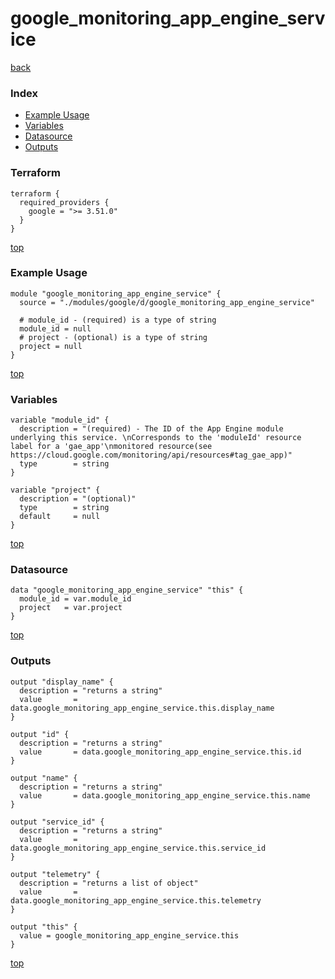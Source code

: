 # google_monitoring_app_engine_service

[back](../google.md)

### Index

- [Example Usage](#example-usage)
- [Variables](#variables)
- [Datasource](#datasource)
- [Outputs](#outputs)

### Terraform

```hcl
terraform {
  required_providers {
    google = ">= 3.51.0"
  }
}
```

[top](#index)

### Example Usage

```hcl
module "google_monitoring_app_engine_service" {
  source = "./modules/google/d/google_monitoring_app_engine_service"

  # module_id - (required) is a type of string
  module_id = null
  # project - (optional) is a type of string
  project = null
}
```

[top](#index)

### Variables

```hcl
variable "module_id" {
  description = "(required) - The ID of the App Engine module underlying this service. \nCorresponds to the 'moduleId' resource label for a 'gae_app'\nmonitored resource(see https://cloud.google.com/monitoring/api/resources#tag_gae_app)"
  type        = string
}

variable "project" {
  description = "(optional)"
  type        = string
  default     = null
}
```

[top](#index)

### Datasource

```hcl
data "google_monitoring_app_engine_service" "this" {
  module_id = var.module_id
  project   = var.project
}
```

[top](#index)

### Outputs

```hcl
output "display_name" {
  description = "returns a string"
  value       = data.google_monitoring_app_engine_service.this.display_name
}

output "id" {
  description = "returns a string"
  value       = data.google_monitoring_app_engine_service.this.id
}

output "name" {
  description = "returns a string"
  value       = data.google_monitoring_app_engine_service.this.name
}

output "service_id" {
  description = "returns a string"
  value       = data.google_monitoring_app_engine_service.this.service_id
}

output "telemetry" {
  description = "returns a list of object"
  value       = data.google_monitoring_app_engine_service.this.telemetry
}

output "this" {
  value = google_monitoring_app_engine_service.this
}
```

[top](#index)